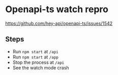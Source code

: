 # Openapi-ts watch repro

https://github.com/hey-api/openapi-ts/issues/1542

## Steps

- Run `npm start` at `/api`
- Run `npm start` at `/app`
- Stop the process at `/api`
- See the watch mode crash

